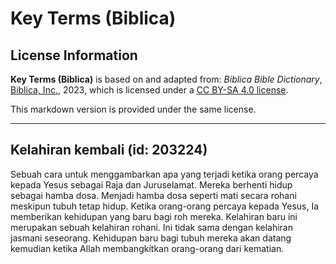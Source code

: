 # Key Terms (Biblica)

## License Information

**Key Terms (Biblica)** is based on and adapted from: _Biblica Bible Dictionary_, [Biblica, Inc.](https://www.biblica.com/), 2023, which is licensed under a [CC BY-SA 4.0 license](https://creativecommons.org/licenses/by-sa/4.0/legalcode.en).

This markdown version is provided under the same license.



--------------------------------

## Kelahiran kembali (id: 203224)

Sebuah cara untuk menggambarkan apa yang terjadi ketika orang percaya kepada Yesus sebagai Raja dan Juruselamat. Mereka berhenti hidup sebagai hamba dosa. Menjadi hamba dosa seperti mati secara rohani meskipun tubuh tetap hidup. Ketika orang\-orang percaya kepada Yesus, Ia memberikan kehidupan yang baru bagi roh mereka. Kelahiran baru ini merupakan sebuah kelahiran rohani. Ini tidak sama dengan kelahiran jasmani seseorang. Kehidupan baru bagi tubuh mereka akan datang kemudian ketika Allah membangkitkan orang\-orang dari kematian.


